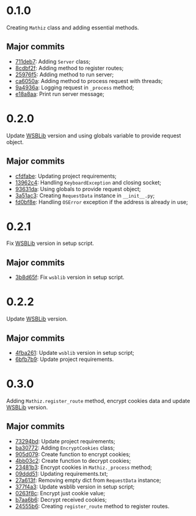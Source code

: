# 0.1.0

Creating `Mathiz` class and adding essential methods.

## Major commits

- [711deb7](https://github.com/firlast/mathiz/commit/711deb7): Adding `Server` class;
- [8cdbf2f](https://github.com/firlast/mathiz/commit/8cdbf2f): Adding method to register routes;
- [25976f5](https://github.com/firlast/mathiz/commit/25976f5): Adding method to run server;
- [ca6050a](https://github.com/firlast/mathiz/commit/ca6050a): Adding method to process request with threads;
- [9a4936a](https://github.com/firlast/mathiz/commit/9a4936a): Logging request in `_process` method;
- [e18a8aa](https://github.com/firlast/mathiz/commit/e18a8aa): Print run server message;

# 0.2.0

Update [WSBLib](https://github.com/firlast/wsblib) version and using globals variable to provide request object.

## Major commits

- [cfdfabe](https://github.com/firlast/mathiz/commit/cfdfabe): Updating project requirements;
- [13962c4](https://github.com/firlast/mathiz/commit/13962c4): Handling `KeyboardException` and closing socket;
- [93631da](https://github.com/firlast/mathiz/commit/93631da): Using globals to provide request object;
- [3a51ac3](https://github.com/firlast/mathiz/commit/3a51ac3): Creating `RequestData` instance in `__init__.py`;
- [fd0bf8e](https://github.com/firlast/mathiz/commit/fd0bf8e): Handling `OSError` exception if the address is already in use;

# 0.2.1

Fix [WSBLib](https://github.com/firlast/wsblib) version in setup script.

## Major commits

- [3b8d65f](https://github.com/firlast/mathiz/commit/3b8d65f): Fix `wsblib` version in setup script.

# 0.2.2

Update [WSBLib](https://github.com/firlast/wsblib) version.

## Major commits

- [4fba261](https://github.com/firlast/mathiz/commit/4fba261): Update `wsblib` version in setup script;
- [6bfb7b9](https://github.com/firlast/mathiz/commit/6bfb7b9): Update project requirements.

# 0.3.0

Adding `Mathiz.register_route` method, encrypt cookies data and update [WSBLib](https://github.com/firlast/wsblib) version.

## Major commits

- [73294bd](https://github.com/firlast/mathiz/commit/73294bd): Update project requirements;
- [ba30772](https://github.com/firlast/mathiz/commit/ba30772): Adding `EncryptCookies` class;
- [905d079](https://github.com/firlast/mathiz/commit/905d079): Create function to encrypt cookies;
- [4bb03c2](https://github.com/firlast/mathiz/commit/4bb03c2): Create function to decrypt cookies;
- [23481b3](https://github.com/firlast/mathiz/commit/23481b3): Encrypt cookies in `Mathiz._process` method;
- [09ddd51](https://github.com/firlast/mathiz/commit/09ddd51): Updating requirements.txt;
- [27a613f](https://github.com/firlast/mathiz/commit/27a613f): Removing empty dict from `RequestData` instance;
- [377f4a3](https://github.com/firlast/mathiz/commit/377f4a3): Update wsblib version in setup script;
- [0263f8c](https://github.com/firlast/mathiz/commit/0263f8c): Encrypt just cookie value;
- [b7aa6b6](https://github.com/firlast/mathiz/commit/b7aa6b6): Decrypt received cookies;
- [24555b6](https://github.com/firlast/mathiz/commit/24555b6): Creating `register_route` method to register routes.
